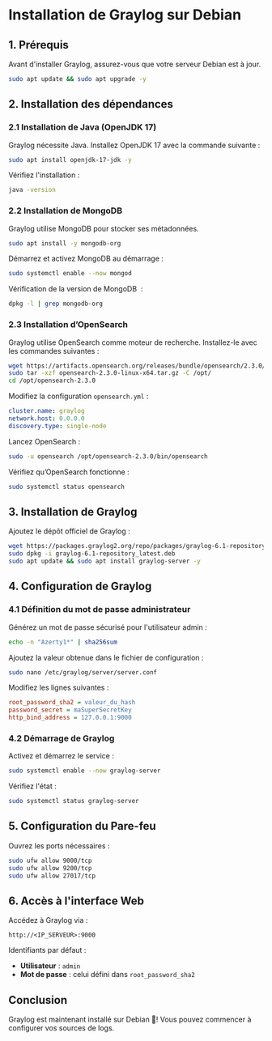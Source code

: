 # Installation de Graylog sur Debian

## 1. Prérequis

Avant d'installer Graylog, assurez-vous que votre serveur Debian est à jour.

```bash
sudo apt update && sudo apt upgrade -y
```

## 2. Installation des dépendances

### 2.1 Installation de Java (OpenJDK 17)

Graylog nécessite Java. Installez OpenJDK 17 avec la commande suivante :

```bash
sudo apt install openjdk-17-jdk -y
```

Vérifiez l'installation :

```bash
java -version
```

### 2.2 Installation de MongoDB

Graylog utilise MongoDB pour stocker ses métadonnées.

```bash
sudo apt install -y mongodb-org
```

Démarrez et activez MongoDB au démarrage :

```bash
sudo systemctl enable --now mongod
```

Vérification de la version de  MongoDB  :

```bash
dpkg -l | grep mongodb-org

```

### 2.3 Installation d’OpenSearch

Graylog utilise OpenSearch comme moteur de recherche. Installez-le avec les commandes suivantes :

```bash
wget https://artifacts.opensearch.org/releases/bundle/opensearch/2.3.0/opensearch-2.3.0-linux-x64.tar.gz
sudo tar -xzf opensearch-2.3.0-linux-x64.tar.gz -C /opt/
cd /opt/opensearch-2.3.0
```

Modifiez la configuration `opensearch.yml` :

```yaml
cluster.name: graylog
network.host: 0.0.0.0
discovery.type: single-node
```

Lancez OpenSearch :

```bash
sudo -u opensearch /opt/opensearch-2.3.0/bin/opensearch
```



Vérifiez qu’OpenSearch fonctionne :

```bash
sudo systemctl status opensearch

```

## 3. Installation de Graylog

Ajoutez le dépôt officiel de Graylog :

```bash
wget https://packages.graylog2.org/repo/packages/graylog-6.1-repository_latest.deb
sudo dpkg -i graylog-6.1-repository_latest.deb
sudo apt update && sudo apt install graylog-server -y
```

## 4. Configuration de Graylog

### 4.1 Définition du mot de passe administrateur

Générez un mot de passe sécurisé pour l'utilisateur admin :

```bash
echo -n "Azerty1*" | sha256sum
```

Ajoutez la valeur obtenue dans le fichier de configuration :

```bash
sudo nano /etc/graylog/server/server.conf
```

Modifiez les lignes suivantes :

```ini
root_password_sha2 = valeur_du_hash
password_secret = maSuperSecretKey
http_bind_address = 127.0.0.1:9000
```

### 4.2 Démarrage de Graylog

Activez et démarrez le service :

```bash
sudo systemctl enable --now graylog-server
```

Vérifiez l'état :

```bash
sudo systemctl status graylog-server
```

## 5. Configuration du Pare-feu

Ouvrez les ports nécessaires :

```bash
sudo ufw allow 9000/tcp
sudo ufw allow 9200/tcp
sudo ufw allow 27017/tcp
```

## 6. Accès à l'interface Web

Accédez à Graylog via :

```
http://<IP_SERVEUR>:9000
```

Identifiants par défaut :

- **Utilisateur** : `admin`
- **Mot de passe** : celui défini dans `root_password_sha2`

## Conclusion

Graylog est maintenant installé sur Debian 🎉! Vous pouvez commencer à configurer vos sources de logs.

